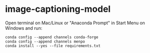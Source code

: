 # image-captioning-model

Open terminal on Mac/Linux or "Anaconda Prompt" in Start Menu on Windows and run:
```
conda config --append channels conda-forge
conda config --append channels menpo
conda install --yes --file requirements.txt
```
